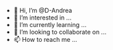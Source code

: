 - 👋 Hi, I’m @D-Andrea
- 👀 I’m interested in ...
- 🌱 I’m currently learning ...
- 💞️ I’m looking to collaborate on ...
- 📫 How to reach me ...

<!---
D-Andrea/D-Andrea is a ✨ special ✨ repository because its `README.md` (this file) appears on your GitHub profile.
You can click the Preview link to take a look at your changes.
--->
